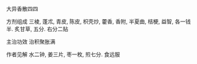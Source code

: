 大异香散四四

方剂组成 三棱, 蓬朮, 青皮, 陈皮, 枳壳炒, 藿香, 香附, 半夏曲, 桔梗, 益智, 各一钱半. 炙甘草, 五分. 右分二贴 

主治功效 治积聚胀满 

作者见解 水二钟, 姜三片, 枣一枚, 煎七分. 食远服 

